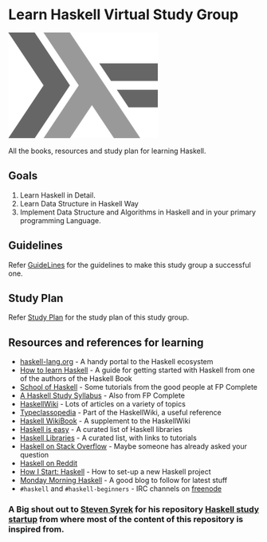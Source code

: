# Learn Haskell Virtual Study Group

![](images/haskell-logo.png)



All the books, resources and study plan for learning Haskell.

## Goals

1. Learn Haskell in Detail.
2. Learn Data Structure in Haskell Way
3. Implement Data Structure and Algorithms in Haskell and in your primary programming Language.

## Guidelines

Refer [GuideLines](guidelines.md) for the guidelines to make this study group a successful one.

## Study Plan

Refer [Study Plan](studyplan.md) for the study plan of this study group.

## Resources and references for learning

- [haskell-lang.org](https://haskell-lang.org/) - A handy portal to the Haskell ecosystem
- [How to learn Haskell](https://github.com/bitemyapp/learnhaskell) - A guide for getting started with Haskell from one of the authors of the Haskell Book
- [School of Haskell](https://www.schoolofhaskell.com/) - Some tutorials from the good people at FP Complete
- [A Haskell Study Syllabus](https://www.fpcomplete.com/haskell-syllabus) - Also from FP Complete
- [HaskellWiki](https://wiki.haskell.org/Haskell) - Lots of articles on a variety of topics
- [Typeclassopedia](https://wiki.haskell.org/Typeclassopedia) - Part of the HaskellWiki, a useful reference
- [Haskell WikiBook](https://en.wikibooks.org/wiki/Haskell) - A supplement to the HaskellWiki
- [Haskell is easy](http://haskelliseasy.readthedocs.io/en/latest/) - A curated list of Haskell libraries
- [Haskell Libraries](https://haskell-lang.org/libraries) - A curated list, with links to tutorials
- [Haskell on Stack Overflow](https://stackoverflow.com/questions/tagged/haskell) - Maybe someone has already asked your question
- [Haskell on Reddit](https://www.reddit.com/r/haskell/)
- [How I Start: Haskell](http://howistart.org/posts/haskell/1) - How to set-up a new Haskell project
- [Monday Morning Haskell](https://mmhaskell.com/) - A good blog to follow for latest stuff
- `#haskell` and `#haskell-beginners` - IRC channels on [freenode](https://freenode.net/)

### A Big shout out to [Steven Syrek](https://github.com/sjsyrek) for his repository [Haskell study startup](https://github.com/sjsyrek/haskell-study-startup) from where most of the content of this repository is inspired from.
